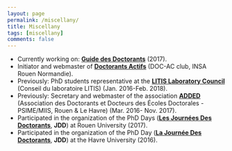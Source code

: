 ```yaml
---
layout: page
permalink: /miscellany/
title: Miscellany
tags: [miscellany]
comments: false
---
```

* Currently working on:
  [**Guide des Doctorants**](https://wiki.litislab.fr/doku.php?id=doctorants:doctorants) (2017).
* Initiator and webmaster of [**Doctorants Actifs**](https://doctorants-actifs.github.io/index-en/) (DOC-AC club, INSA Rouen Normandie).
* Previously: PhD students representative at the [**LITIS Laboratory Council**](http://www.litislab.eu/) (Conseil du
  laboratoire LITIS) (Jan. 2016-Feb. 2018).
* Previously: Secretary and webmaster of the association [**ADDED**](http://association-added.fr/index-en/) (Association des Doctorants et Docteurs des
  Écoles Doctorales - PSIME/MIIS, Rouen & Le Havre) (Mar. 2016- Nov. 2017).
* Participated in the organization of the PhD Days ([**Les Journées Des Doctorants**](http://association-added.fr/jdd2017-en/),
  **JDD**) at Rouen University (2017).
* Participated in the organization of the PhD Day ([**La Journée Des Doctorants**](https://sites.google.com/site/jddspmii2016/),
  **JDD**) at the Havre University (2016).
